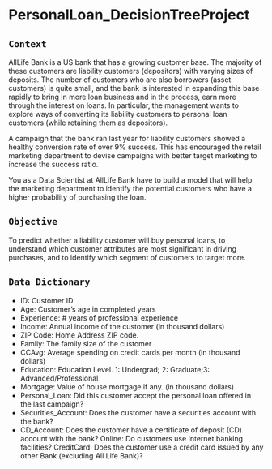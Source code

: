 # PersonalLoan_DecisionTreeProject
## `Context`

AllLife Bank is a US bank that has a growing customer base. The majority of these customers are liability customers (depositors) with varying sizes of deposits. The number of customers who are also borrowers (asset customers) is quite small, and the bank is interested in expanding this base rapidly to bring in more loan business and in the process, earn more through the interest on loans. In particular, the management wants to explore ways of converting its liability customers to personal loan customers (while retaining them as depositors).

A campaign that the bank ran last year for liability customers showed a healthy conversion rate of over 9% success. This has encouraged the retail marketing department to devise campaigns with better target marketing to increase the success ratio.

You as a Data Scientist at AllLife Bank have to build a model that will help the marketing department to identify the potential customers who have a higher probability of purchasing the loan.

##  `Objective`
To predict whether a liability customer will buy personal loans, to understand which customer attributes are most significant in driving purchases, and to identify which segment of customers to target more.

## `Data Dictionary`
* ID: Customer ID
* Age: Customer’s age in completed years
* Experience: # years of professional experience
* Income: Annual income of the customer (in thousand dollars)
* ZIP Code: Home Address ZIP code.
* Family: The family size of the customer
* CCAvg: Average spending on credit cards per month (in thousand dollars)
* Education: Education Level. 1: Undergrad; 2: Graduate;3: Advanced/Professional
* Mortgage: Value of house mortgage if any. (in thousand dollars)
* Personal_Loan: Did this customer accept the personal loan offered in the last campaign?
* Securities_Account: Does the customer have a securities account with the bank?
* CD_Account: Does the customer have a certificate of deposit (CD) account with the bank?
Online: Do customers use Internet banking facilities?
CreditCard: Does the customer use a credit card issued by any other Bank (excluding All Life Bank)?
